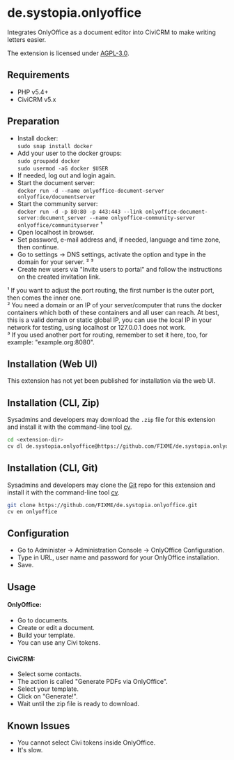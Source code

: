 # de.systopia.onlyoffice

Integrates OnlyOffice as a document editor into CiviCRM to make writing letters easier.

The extension is licensed under [AGPL-3.0](LICENSE.txt).

## Requirements

* PHP v5.4+
* CiviCRM v5.x

## Preparation

* Install docker:  
`sudo snap install docker`
* Add your user to the docker groups:  
`sudo groupadd docker`  
`sudo usermod -aG docker $USER`
* If needed, log out and login again.
* Start the document server:  
`docker run -d --name onlyoffice-document-server onlyoffice/documentserver`
* Start the community server:  
`docker run -d -p 80:80 -p 443:443 --link onlyoffice-document-server:document_server --name onlyoffice-community-server onlyoffice/communityserver` ¹
* Open localhost in browser.
* Set password, e-mail address and, if needed, language and time zone, then continue.
* Go to settings -> DNS settings, activate the option and type in the domain for your server. ² ³
* Create new users via "Invite users to portal" and follow the instructions on the created invitation link.

¹ If you want to adjust the port routing, the first number is the outer port, then comes the inner one.  
² You need a domain or an IP of your server/computer that runs the docker containers which both of these containers and all user can reach. At best, this is a valid domain or static global IP, you can use the local IP in your network for testing, using localhost or 127.0.0.1 does not work.  
³ If you used another port for routing, remember to set it here, too, for example: "example.org:8080".

## Installation (Web UI)

This extension has not yet been published for installation via the web UI.

## Installation (CLI, Zip)

Sysadmins and developers may download the `.zip` file for this extension and
install it with the command-line tool [cv](https://github.com/civicrm/cv).

```bash
cd <extension-dir>
cv dl de.systopia.onlyoffice@https://github.com/FIXME/de.systopia.onlyoffice/archive/master.zip
```

## Installation (CLI, Git)

Sysadmins and developers may clone the [Git](https://en.wikipedia.org/wiki/Git) repo for this extension and
install it with the command-line tool [cv](https://github.com/civicrm/cv).

```bash
git clone https://github.com/FIXME/de.systopia.onlyoffice.git
cv en onlyoffice
```

## Configuration

* Go to Administer -> Administration Console -> OnlyOffice Configuration.
* Type in URL, user name and password for your OnlyOffice installation.
* Save.

## Usage

#### OnlyOffice:

* Go to documents.
* Create or edit a document.
* Build your template.
* You can use any Civi tokens.

#### CiviCRM:

* Select some contacts.
* The action is called "Generate PDFs via OnlyOffice".
* Select your template.
* Click on "Generate!".
* Wait until the zip file is ready to download.

## Known Issues

* You cannot select Civi tokens inside OnlyOffice.
* It's slow.
